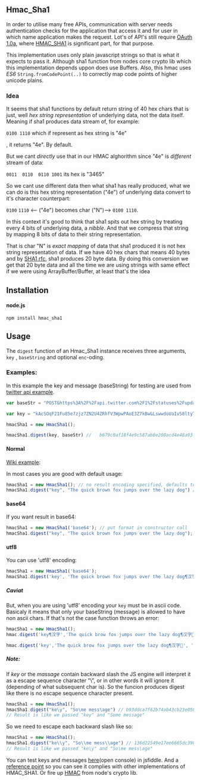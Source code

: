 ## Hmac_Sha1


In order to utilise many free APIs, communication with server needs authentication checks for the application that access it and for user in which name application makes the request. Lot's of API's still require [OAuth 1.0a](https://oauth.net/core/1.0a/#anchor15), where [HMAC_SHA1](https://en.wikipedia.org/wiki/Hash-based_message_authentication_code#Implementation) is significant part, for that purpose. 

This implementation uses only plain javascript strings so that is what it expects to pass it. Although sha1 function from nodes core crypto lib which this implementation depends uppon does use Buffers.
 Also, this hmac uses *ES6* `String.fromCodePoint(..)` to correctly map code points of higher unicode plains. 

### Idea

It seems that sha1 functions by default return string of 40 hex chars that is just, well *hex string representation* of underlying data, not the data itself. Meaning if sha1 produces data stream of, for example:

`0100 1110` which if represent as hex string is "4e"

, it returns "4e". By default.

But we cant *directly* use that in our HMAC alghorithm since "4e" is *different* stream of data:

`0011  0110  0110 1001` its hex is "3465"

So we cant use different data then what sha1 has really produced, what we can do is this hex string representation ("4e") of underlying data convert to it's character counterpart:

`0100` `1110` <-- ("4e") becomes char ("N")--> `0100 1110`.

In this context it's good to think that sha1 spits out hex string by treating every 4 bits of underlying data, a *nibble*. And that we compress that string by mapping 8 bits of data to their string representation.

That is char "N" is *exact mapping* of data that sha1 produced it is not hex string representation of data. If we have 40 hex chars that means 40 bytes and by [SHA1 rfc](https://tools.ietf.org/html/rfc2104), sha1 produces 20 byte data. By doing this conversion we get that 20 byte data and all the time we are using strings with same effect if we were using ArrayBuffer/Buffer, at least that's the idea
## Installation
#### node.js
`npm install hmac_sha1`

## Usage

The `digest` function of an Hmac_Sha1 instance receives three arguments, `key` , `baseString` and optional `enc`-oding.

### Examples:
In this example the key and message (baseString) for testing are used from [twitter api example](https://dev.twitter.com/oauth/overview/creating-signatures).

```javascript
var baseStr = "POST&https%3A%2F%2Fapi.twitter.com%2F1%2Fstatuses%2Fupdate.json&include_entities%3Dtrue%26oauth_consumer_key%3Dxvz1evFS4wEEPTGEFPHBog%26oauth_nonce%3DkYjzVBB8Y0ZFabxSWbWovY3uYSQ2pTgmZeNu2VS4cg%26oauth_signature_method%3DHMAC-SHA1%26oauth_timestamp%3D1318622958%26oauth_token%3D370773112-GmHxMAgYyLbNEtIKZeRNFsMKPR9EyMZeS9weJAEb%26oauth_version%3D1.0%26status%3DHello%2520Ladies%2520%252B%2520Gentlemen%252C%2520a%2520signed%2520OAuth%2520request%2521"

var key = "kAcSOqF21Fu85e7zjz7ZN2U4ZRhfV3WpwPAoE3Z7kBw&LswwdoUaIvS8ltyTt5jkRh4J50vUPVVHtR2YPi5kE";

hmacSha1 = new HmacSha1();

hmacSha1.digest(key, baseStr) //   b679c0af18f4e9c587ab8e200acd4e48a93f8cb6
```

#### Normal
[Wiki example](https://en.wikipedia.org/wiki/Hash-based_message_authentication_code#Examples):

In most cases you are good with default usage:
```javascript
hmacSha1 = new HmacSha1(); // no result encoding specified, defaults to 'hex'
hmacSha1.digest("key", "The quick brown fox jumps over the lazy dog") // de7c9b85b8b78aa6bc8a7a36f70a90701c9db4d9
```
#### base64
If you want result in base64:
```javascript
hmacSha1 = new HmacSha1('base64'); // put format in constructor call
hmacSha1.digest("key", "The quick brown fox jumps over the lazy dog"); // 3nybhbi3iqa8ino29wqQcBydtNk=
```
#### utf8
You can use 'utf8' encoding:
```javascript
hmacSha1 = new HmacSha1('base64');
hmacSha1.digest('key', 'The quick brown fox jumps over the lazy dog¶汉字💩', 'utf8'); // LYsDRV73mlS0VAkq5WSr915Nnu4=                                                                            
```
##### Caviat
But, when you are using 'utf8' encoding your `key` must be in ascii code. Basicaly it means that only your baseString (message) is allowed to have non ascii chars. If that's not the case function throws an error:
```javascript
hmacSha1 = new HmacSha1();
hmac.digest('key¶汉字','The quick brow fox jumps over the lazy dog¶汉字💩', 'utf8' ) // Error 

hmac.digest('key','The quick brow fox jumps over the lazy dog¶汉字💩', 'utf8' ) // LYsDRV73mlS0VAkq5WSr915Nnu4=

```
##### Note:
If *key* or the *massage* contain backward slash the JS engine will interpret it as a escape sequence character "\\", or in other words it will ignore it (depending of what subsequent char is). So the funcion produces digest like there is no escape sequence character present.


```javascript
hmacSha1 = new HmacSha1();
hmacSha1.digest("ke\y", "So\me mess\age") // b93ddca7f62b74ab43cb23e0581a05d50a27b9e9
// Result is like we passed "key" and "Some message"
```

So we need to escape each backward slash like so:


```javascript
hmacSha1 = new HmacSha1();
hmacSha1.digest("ke\\y", "So\\me mess\\age") // 136d22549e17ee6665dc398bbba43c5e912e3e92
// Result is like we passed "ke\y" and "So\me mess\age"
```
You can test keys and messages [here](https://jsfiddle.net/dzh5euo4/3/)(open console) in jsfiddle. 
And a [reference point](https://caligatio.github.io/jsSHA/) so you can see it complies with other implementations of HMAC_SHA1. Or fire up [HMAC](https://nodejs.org/api/crypto.html#crypto_class_hmac) from node's crypto lib.

